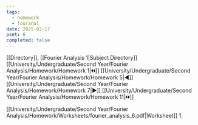```yaml
---
tags:
  - homework
  - fouranal
date: 2025-02-17
pset: 6
completed: false
---
```

[[Directory]], [[Fourier Analysis 1|Subject Directory]]
[[University/Undergraduate/Second Year/Fourier Analysis/Homework/Homework 1|🞀🞀]] [[University/Undergraduate/Second Year/Fourier Analysis/Homework/Homework 5|◀]] [[University/Undergraduate/Second Year/Fourier Analysis/Homework/Homework 7|▶]] [[University/Undergraduate/Second Year/Fourier Analysis/Homework/Homework 11|🞂🞂]]

[[University/Undergraduate/Second Year/Fourier Analysis/Homework/Worksheets/fourier_analysis_6.pdf|Worksheet]]
1. 
